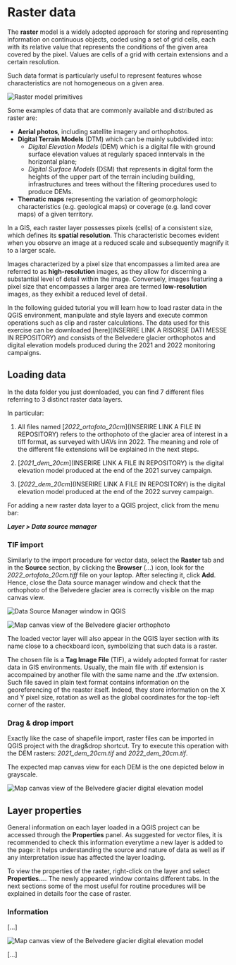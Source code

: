 # Raster data

The **raster** model is a widely adopted approach for storing and representing information on continuous objects, coded using a set of grid cells, each with its relative value that represents the conditions of the given area covered by the pixel. Values are cells of a grid with certain extensions and a certain resolution.

Such data format is particularly useful to represent features whose characteristics are not homogeneous on a given area.

![Raster model primitives](../assets/img/module4/raster-model-primitive.png "Raster model primitives")

Some examples of data that are commonly available and distributed as raster are:

* **Aerial photos**, including satellite imagery and orthophotos.
* **Digital Terrain Models** (DTM) which can be mainly subdivided into:
    * *Digital Elevation Models* (DEM) which is a digital file with ground surface elevation values at regularly spaced inntervals in the horizontal plane;
    * *Digital Surface Models* (DSM) that represents in digital form the heights of the upper part of the terrain including building, infrastructures and trees without the filtering procedures used to produce DEMs.
* **Thematic maps** representing the variation of geomorphologic characteristics (e.g. geological maps) or coverage (e.g. land cover maps) of a given territory.

In a GIS, each raster layer possesses pixels (cells) of a consistent size, which defines its **spatial resolution**. This characteristic becomes evident when you observe an image at a reduced scale and subsequently magnify it to a larger scale.

Images characterized by a pixel size that encompasses a limited area are referred to as **high-resolution** images, as they allow for discerning a substantial level of detail within the image. Conversely, images featuring a pixel size that encompasses a larger area are termed **low-resolution** images, as they exhibit a reduced level of detail.

In the following guided tutorial you will learn how to load raster data in the QGIS environment, manipulate and style layers and execute common operations such as clip and raster calculations. The data used for this exercise can be downloaded [here](INSERIRE LINK A RISORSE DATI MESSE IN REPOSITORY) and consists of the Belvedere glacier orthophotos and digital elevation models produced during the 2021 and 2022 monitoring campaigns.

## Loading data

In the data folder you just downloaded, you can find 7 different files referring to 3 distinct raster data layers.

In particular:

1. All files named [*2022_ortofoto_20cm*](INSERIRE LINK A FILE IN REPOSITORY) refers to the orthophoto of the glacier area of interest in a tiff format, as surveyed with UAVs inn 2022. The meaning and role of the different file extensions will be explained in the next steps.

2. [*2021_dem_20cm*](INSERIRE LINK A FILE IN REPOSITORY) is the digital elevation model produced at the end of the 2021 survey campaign.

3. [*2022_dem_20cm*](INSERIRE LINK A FILE IN REPOSITORY) is the digital elevation model produced at the end of the 2022 survey campaign.

For adding a new raster data layer to a QGIS project, click from the menu bar:

***Layer > Data source manager***

### TIF import

Similarly to the import procedure for vector data, select the **Raster** tab and in the **Source** section, by clicking the **Browser** (...) icon, look for the *2022_ortofoto_20cm.tiff* file on your laptop. After selecting it, click **Add**. Hence, close the Data source manager window and check that the orthophoto of the Belvedere glacier area is correctly visible on the map canvas view.

![Data Source Manager window in QGIS](../assets/img/module4/raster-data-source-manager.png "Data Source Manager window in QGIS")

![Map canvas view of the Belvedere glacier orthophoto](../assets/img/module4/raster-orthophoto-loaded.png "Map canvas view of the Belvedere glacier orthophoto")

The loaded vector layer will also appear in the QGIS layer section with its name close to a checkboard icon, symbolizing that such data is a raster.

The chosen file is a **Tag Image File** (TIF), a widely adopted format for raster data in GIS environments. Usually, the main file with .tif extension is accompained by another file with the same name and the .tfw extension. Such file saved in plain text format contains information on the georeferencing of the reaster itself. Indeed, they store information on the X and Y pixel size, rotation as well as the global coordinates for the top-left corner of the raster.

### Drag & drop import

Exactly like the case of shapefile import, raster files can be imported in QGIS project with the drag&drop shortcut. Try to execute this operation with the DEM rasters: *2021_dem_20cm.tif* and *2022_dem_20cm.tif*.

The expected map canvas view for each DEM is the one depicted below in grayscale.

![Map canvas view of the Belvedere glacier digital elevation model](../assets/img/module4/raster-dem-loaded.png "Map canvas view of the Belvedere glacier digital elevation model")

## Layer properties

General information on each layer loaded in a QGIS project can be accessed through the **Properties** panel. As suggested for vector files, it is recommended to check this information everytime a new layer is added to the page: it helps understanding the source and nature of data as well as if any interpretation issue has affected the layer loading.

To view the properties of the raster, right-click on the layer and select **Properties...**. The newly appeared window contains different tabs. In the next sections some of the most useful for routine procedures will be explained in details foor the case of raster.

### Information

[...]

![Map canvas view of the Belvedere glacier digital elevation model](../assets/img/module4/raster-properties-information.png "Map canvas view of the Belvedere glacier digital elevation model")

[...]